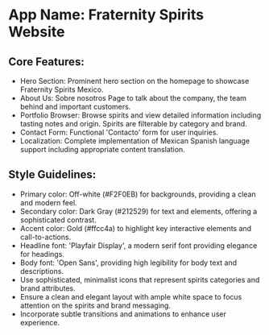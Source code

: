 # **App Name**: Fraternity Spirits Website

## Core Features:

- Hero Section: Prominent hero section on the homepage to showcase Fraternity Spirits Mexico.
- About Us: Sobre nosotros Page to talk about the company, the team behind and important customers.
- Portfolio Browser: Browse spirits and view detailed information including tasting notes and origin. Spirits are filterable by category and brand.
- Contact Form: Functional 'Contacto' form for user inquiries.
- Localization: Complete implementation of Mexican Spanish language support including appropriate content translation.

## Style Guidelines:

- Primary color: Off-white (#F2F0EB) for backgrounds, providing a clean and modern feel.
- Secondary color: Dark Gray (#212529) for text and elements, offering a sophisticated contrast.
- Accent color: Gold (#ffcc4a) to highlight key interactive elements and call-to-actions.
- Headline font: 'Playfair Display', a modern serif font providing elegance for headings.
- Body font: 'Open Sans', providing high legibility for body text and descriptions.
- Use sophisticated, minimalist icons that represent spirits categories and brand attributes.
- Ensure a clean and elegant layout with ample white space to focus attention on the spirits and brand messaging.
- Incorporate subtle transitions and animations to enhance user experience.